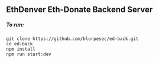 ## EthDenver Eth-Donate Backend Server

##### To run:
```
git clone https://github.com/blurpesec/ed-back.git
cd ed-back
npm install
npm run start:dev
```

